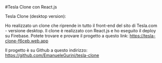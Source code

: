#Tesla Clone con React.js

Tesla Clone (desktop version):

Ho realizzato un clone che riprende in tutto il front-end del sito di Tesla.com - versione desktop. Il clone è realizzato con React.js e ho eseguito il deploy su Firebase. Potete trovare e provare il progetto a questo link: https://tesla-clone-f6ceb.web.app


Il progetto è su Github a questo indirizzo: https://github.com/EmanueleGurini/tesla-clone
